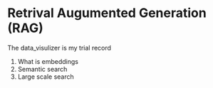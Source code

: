 # Retrival Augumented Generation (RAG)
The data_visulizer is my trial record
1. What is embeddings
1. Semantic search
1. Large scale search

